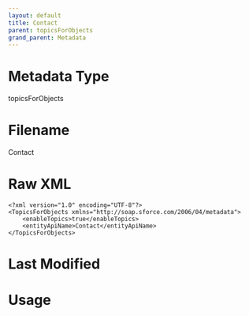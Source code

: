 ```yaml
---
layout: default
title: Contact
parent: topicsForObjects
grand_parent: Metadata
---
```

# Metadata Type
topicsForObjects


# Filename 
Contact


# Raw XML
```
<?xml version="1.0" encoding="UTF-8"?>
<TopicsForObjects xmlns="http://soap.sforce.com/2006/04/metadata">
    <enableTopics>true</enableTopics>
    <entityApiName>Contact</entityApiName>
</TopicsForObjects>
```


# Last Modified


# Usage
